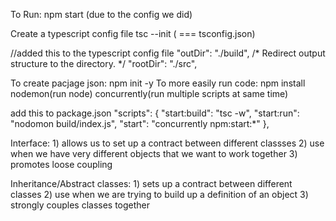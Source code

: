 
To Run: npm start (due to the config we did)

Create a typescript config file tsc --init   ( === tsconfig.json)

//added this to the typescript config file
    "outDir": "./build",                        /* Redirect output structure to the directory. */
    "rootDir": "./src",  

To create pacjage json: npm init -y
To more easily run code: npm install nodemon(run node) concurrently(run multiple scripts at same time)

add this to package.json
  "scripts": {
    "start:build": "tsc -w",
    "start:run": "nodomon build/index.js",
    "start": "concurrently npm:start:*"
  },

  

  Interface: 1) allows us  to set up a contract between different classses
  2) use when we have very different objects that we want to work together
  3) promotes loose coupling

  Inheritance/Abstract classes: 1) sets up a contract between different classes
  2) use when we are trying to build up a definition of an object
  3) strongly couples classes together